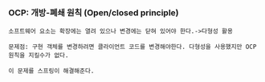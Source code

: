###   OCP: 개방-폐쇄 원칙 (Open/closed principle)


    소프트웨어 요소는 확장에는 열려 있으나 변경에는 닫혀 있어야 한다.->다형성 활용

    문제점: 구현 객체를 변경하려면 클라이언트 코드를 변경해야한다. 다형성을 사용했지만 OCP원칙을 지킬수가 없다.

    이 문제를 스프링이 해결해준다.